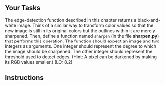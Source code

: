 <!-- manual -->

## Your Tasks

The edge-detection function described in this chapter returns a black-and-white image. Think of a similar way to transform color values so that the new image is still in its original colors but the outlines within it are merely sharpened. Then, define a function named `sharpen` (in the file **sharpen.py**) that performs this operation. The function should expect an image and two integers as arguments. One integer should represent the degree to which the image should be sharpened. The other integer should represent the threshold used to detect edges. (Hint: A pixel can be darkened by making its RGB values smaller.) (LO: 8.2)

## Instructions
